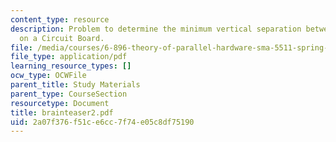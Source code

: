 ```yaml
---
content_type: resource
description: Problem to determine the minimum vertical separation between 2 modules
  on a Circuit Board.
file: /media/courses/6-896-theory-of-parallel-hardware-sma-5511-spring-2004/2a07f376f51ce6cc7f74e05c8df75190_brainteaser2.pdf
file_type: application/pdf
learning_resource_types: []
ocw_type: OCWFile
parent_title: Study Materials
parent_type: CourseSection
resourcetype: Document
title: brainteaser2.pdf
uid: 2a07f376-f51c-e6cc-7f74-e05c8df75190
---
```

